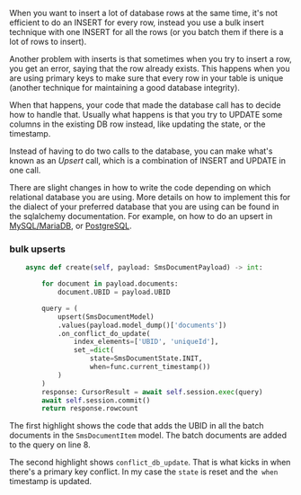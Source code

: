 When you want to insert a lot of database rows at the same time, it's not efficient
to do an INSERT for every row, instead you use a bulk insert technique with one
INSERT for all the rows (or you batch them if there is a lot of rows to insert).

Another problem with inserts is that sometimes when you try to insert a row, you get
an error, saying that the row already exists. This happens when you are using primary
keys to make sure that every row in your table is unique (another technique for maintaining
a good database integrity).

When that happens, your code that made the database call has to decide how to handle that.
Usually what happens is that you try to UPDATE some columns in the existing DB row instead,
like updating the state, or the timestamp.

Instead of having to do two calls to the database, you can make what's known as an *Upsert* call,
which is a combination of INSERT and UPDATE in one call.

There are slight changes in how to write the code depending on which relational database you are using.
More details on how to implement this for the dialect of your preferred database that you are using can
be found in the sqlalchemy documentation. For example, on how to do an upsert in
[MySQL/MariaDB](https://docs.sqlalchemy.org/en/20/dialects/mysql.html#mysql-insert-on-duplicate-key-update),
or [PostgreSQL](https://docs.sqlalchemy.org/en/20/dialects/postgresql.html#insert-on-conflict-upsert).

### bulk upserts

``` py linenums="1" hl_lines="3-4 9-14" title="snipped from: app/sms_document/sms_document_crud.py"
    async def create(self, payload: SmsDocumentPayload) -> int:

        for document in payload.documents:
            document.UBID = payload.UBID

        query = (
            upsert(SmsDocumentModel)
            .values(payload.model_dump()['documents'])
            .on_conflict_do_update(
                index_elements=['UBID', 'uniqueId'],
                set_=dict(
                    state=SmsDocumentState.INIT,
                    when=func.current_timestamp())
            )
        )
        response: CursorResult = await self.session.exec(query)
        await self.session.commit()
        return response.rowcount
```

The first highlight shows the code that adds the UBID in all the batch documents in the
`SmsDocumentItem` model. The batch documents are added to the query on line 8.

The second highlight shows `conflict_db_update`. That is what kicks in when there's
a primary key conflict. In my case the `state` is reset and the` when` timestamp is updated.
